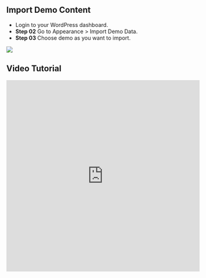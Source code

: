 ## Import Demo Content
- Login to your WordPress dashboard.
- <strong>Step 02</strong> Go to Appearance > Import Demo Data.
- <strong>Step 03</strong> Choose demo as you want to import.
<p><img src="/assets/transova/images/demo/import_demo_2.png"></p>

## Video Tutorial

 <div class="sec-content cdx-video">
  <iframe width="100%" height="500"
      src="https://www.youtube.com/embed/hHwoSwCy-lg?si=3Z_obbhXYxr_mGNM"
      title="YouTube video player" frameborder="0"
      allow="accelerometer; autoplay; clipboard-write; encrypted-media; gyroscope; picture-in-picture; web-share"
      referrerpolicy="strict-origin-when-cross-origin" allowfullscreen>
  </iframe>
</div>
